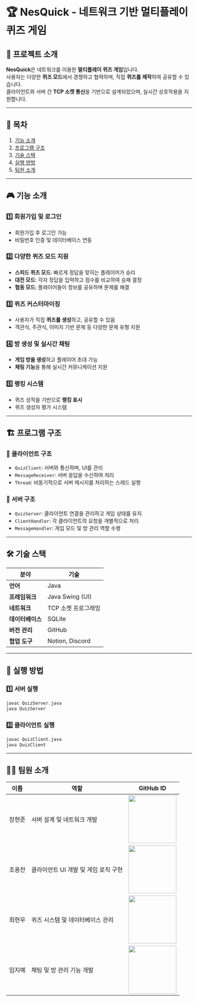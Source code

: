 # 🏆 NesQuick - 네트워크 기반 멀티플레이 퀴즈 게임

## 📌 프로젝트 소개
**NesQuick**은 네트워크를 이용한 **멀티플레이 퀴즈 게임**입니다.  
사용자는 다양한 **퀴즈 모드**에서 경쟁하고 협력하며, 직접 **퀴즈를 제작**하여 공유할 수 있습니다.  
클라이언트와 서버 간 **TCP 소켓 통신**을 기반으로 설계되었으며, 실시간 상호작용을 지원합니다.

---

## 📜 목차
1. [기능 소개](#-기능-소개)
2. [프로그램 구조](#-프로그램-구조)
3. [기술 스택](#-기술-스택)
4. [실행 방법](#-실행-방법)
5. [팀원 소개](#-팀원-소개)

---

## 🎮 기능 소개
### 1️⃣ 회원가입 및 로그인
- 회원가입 후 로그인 가능
- 비밀번호 인증 및 데이터베이스 연동

### 2️⃣ 다양한 퀴즈 모드 지원
- **스피드 퀴즈 모드**: 빠르게 정답을 맞히는 플레이어가 승리
- **대전 모드**: 각자 정답을 입력하고 점수를 비교하여 승패 결정
- **협동 모드**: 플레이어들이 정보를 공유하며 문제를 해결

### 3️⃣ 퀴즈 커스터마이징
- 사용자가 직접 **퀴즈를 생성**하고, 공유할 수 있음
- 객관식, 주관식, 이미지 기반 문제 등 다양한 문제 유형 지원

### 4️⃣ 방 생성 및 실시간 채팅
- **게임 방을 생성**하고 플레이어 초대 가능
- **채팅 기능**을 통해 실시간 커뮤니케이션 지원

### 5️⃣ 랭킹 시스템
- 퀴즈 성적을 기반으로 **랭킹 표시**
- 퀴즈 생성자 평가 시스템

---

## 🏗 프로그램 구조

### 🔹 클라이언트 구조
- `QuizClient`: 서버와 통신하며, UI를 관리
- `MessageReceiver`: 서버 응답을 수신하여 처리
- `Thread`: 비동기적으로 서버 메시지를 처리하는 스레드 실행

### 🔹 서버 구조
- `QuizServer`: 클라이언트 연결을 관리하고 게임 상태를 유지
- `ClientHandler`: 각 클라이언트의 요청을 개별적으로 처리
- `MessageHandler`: 게임 모드 및 방 관리 역할 수행

---

## 🛠 기술 스택

| 분야 | 기술 |
|------|------|
| **언어** | Java |
| **프레임워크** | Java Swing (UI) |
| **네트워크** | TCP 소켓 프로그래밍 |
| **데이터베이스** | SQLite |
| **버전 관리** | GitHub |
| **협업 도구** | Notion, Discord |

---

## 🚀 실행 방법
### 1️⃣ 서버 실행
```sh
javac QuizServer.java
java QuizServer
```

### 2️⃣ 클라이언트 실행
```sh
javac QuizClient.java
java QuizClient
```

---

## 👨‍💻 팀원 소개

| 이름 | 역할 | GitHub ID |
|------|------|-----------|
| 장현준 | 서버 설계 및 네트워크 개발 | [<img src="https://avatars.githubusercontent.com/buzz0331" width="130" height="130">](https://github.com/buzz0331) |
| 조용찬 | 클라이언트 UI 개발 및 게임 로직 구현 | [<img src="https://avatars.githubusercontent.com/YongChanCho" width="130" height="130">](https://github.com/YongChanCho) |
| 최현우 | 퀴즈 시스템 및 데이터베이스 관리 | [<img src="https://avatars.githubusercontent.com/wohyunchoi" width="130" height="130">](https://github.com/wohyunchoi) |
| 임지예 | 채팅 및 방 관리 기능 개발 | [<img src="https://avatars.githubusercontent.com/ljyljy020202" width="130" height="130">](https://github.com/ljyljy020202) |
